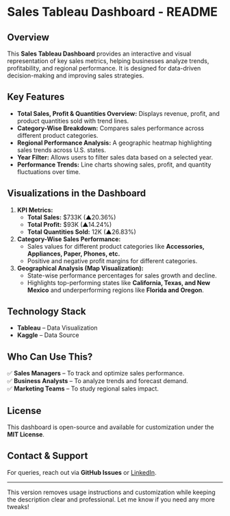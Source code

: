 # **Sales Tableau Dashboard - README**  

## **Overview**  
This **Sales Tableau Dashboard** provides an interactive and visual representation of key sales metrics, helping businesses analyze trends, profitability, and regional performance. It is designed for data-driven decision-making and improving sales strategies.  

## **Key Features**  
- **Total Sales, Profit & Quantities Overview:** Displays revenue, profit, and product quantities sold with trend lines.  
- **Category-Wise Breakdown:** Compares sales performance across different product categories.  
- **Regional Performance Analysis:** A geographic heatmap highlighting sales trends across U.S. states.  
- **Year Filter:** Allows users to filter sales data based on a selected year.  
- **Performance Trends:** Line charts showing sales, profit, and quantity fluctuations over time.  

## **Visualizations in the Dashboard**  
1. **KPI Metrics:**  
   - **Total Sales:** $733K (▲20.36%)  
   - **Total Profit:** $93K (▲14.24%)  
   - **Total Quantities Sold:** 12K (▲26.83%)  
2. **Category-Wise Sales Performance:**  
   - Sales values for different product categories like **Accessories, Appliances, Paper, Phones, etc.**  
   - Positive and negative profit margins for different categories.  
3. **Geographical Analysis (Map Visualization):**  
   - State-wise performance percentages for sales growth and decline.  
   - Highlights top-performing states like **California, Texas, and New Mexico** and underperforming regions like **Florida and Oregon**.  

## **Technology Stack**  
- **Tableau** – Data Visualization  
- **Kaggle** – Data Source  

## **Who Can Use This?**  
✅ **Sales Managers** – To track and optimize sales performance.  
✅ **Business Analysts** – To analyze trends and forecast demand.  
✅ **Marketing Teams** – To study regional sales impact.  

## **License**  
This dashboard is open-source and available for customization under the **MIT License**.  

## **Contact & Support**  
For queries, reach out via **GitHub Issues** or [LinkedIn](https://www.linkedin.com).  

---

This version removes usage instructions and customization while keeping the description clear and professional. Let me know if you need any more tweaks!

